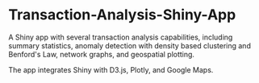 # Transaction-Analysis-Shiny-App
A Shiny app with several transaction analysis capabilities, including summary statistics, anomaly detection with density based clustering and Benford's Law, network graphs, and geospatial plotting.  

The app integrates Shiny with D3.js, Plotly, and Google Maps.  
